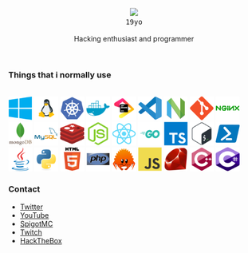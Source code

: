 <p align="center">
  <a src="https://discord.com/users/247463596169101313">
    <img src="https://lanyard.cnrad.dev/api/247463596169101313?idleMessage=watching%20things..."/>
  </a>
  <br>
  <kbd>19yo</kbd>
  <br>
  <br>
  <span>Hacking enthusiast and programmer</span>
  <!-- also <br> lover -->
</p>
  
<br>
<h3>Things that i normally use</h3>  
<br>
<p style="display: inline">
  <img src="assets/windows.svg" width="48" height="48" title="Windows w/ Active Directory">
  <img src="assets/linux.svg" width="48" height="48" title="Linux (i use Arch btw)">
  <img src="assets/kubernetes.svg" width="48" height="48" title="Kubernetes">
  <img src="assets/docker.svg" width="48" height="48" title="Docker">
  <img src="assets/jetbrains.svg" width="48" height="48" title="JetBrains IDEs">
  <img src="assets/vscode.svg" width="48" height="48" title="Visual Studio Code">
  <img src="assets/nvim.png" title="Neovim">
  <img src="assets/git.svg" width="48" height="48" title="git">
  <img src="assets/nginx.svg" width="48" height="48" title="nginx"/>
  <img src="assets/mongodb.svg" width="48" height="48" title="MongoDB"/>
  <img src="assets/mysql.svg" width="48" height="48" title="MySQL"/>
  <img src="assets/redis.svg" width="48" height="48" title="Redis"/>
  <img src="assets/nodejs.svg" width="48" height="48" title="node.js"/>
  <img src="assets/react.svg" width="48" height="48" title="React and some of its 214123 libraries/frameworks"/>
  <img src="assets/go.svg" width="48" height="48" title="Golang"/>
  <img src="assets/typescript.svg" width="48" height="48" title="TypeScript"/>
  <img src="assets/bash.svg" width="48" height="48" title="Bash"/>
  <img src="assets/powershell.png" title="PowerShell"/>
  <img src="assets/java.svg" width="48" height="48" title="Java"/>
  <img src="assets/python.svg" width="48" height="48" title="Python"/>
  <img src="assets/html.svg" width="48" height="48" title="The best language for cybersecurity"/>
  <img src="assets/php.svg" width="48" height="48" title="PHP"/>
  <img src="assets/rust.svg" width="48" height="48" title="Rust"/>
  <img src="assets/javascript.svg" width="48" height="48" title="JavaScript"/>
  <img src="assets/ruby.svg" width="48" height="48" title="Ruby"/>
  <img src="assets/cpp.svg" width="48" height="48" title="C++"/>
  <img src="assets/cs.svg" width="48" height="48" title="C#"/>
</p>

<h3>Contact</h3>

- <a href="https://twitter.com/iVz0n">Twitter</a> 
- <a href="https://www.youtube.com/channel/UCgSLUDYucrmqfkexJbosVZwn">YouTube</a> 
- <a href="https://www.spigotmc.org/members/vz0n.700508/">SpigotMC</a> 
- <a href="https://www.twitch.tv/ivz0n">Twitch</a>
- <a href="https://app.hackthebox.com/profile/1129266">HackTheBox</a>
<!-- if you are doing OSINT, then there are my accounts. -->



